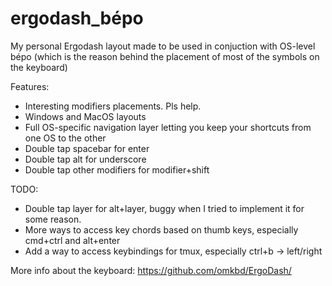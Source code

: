 # ergodash_bépo
My personal Ergodash layout made to be used in conjuction with OS-level bépo (which is the reason behind the placement of most of the symbols on the keyboard)

Features:
- Interesting modifiers placements. Pls help.
- Windows and MacOS layouts
- Full OS-specific navigation layer letting you keep your shortcuts from one OS to the other
- Double tap spacebar for enter
- Double tap alt for underscore
- Double tap other modifiers for modifier+shift

TODO:
- Double tap layer for alt+layer, buggy when I tried to implement it for some reason.
- More ways to access key chords based on thumb keys, especially cmd+ctrl and alt+enter
- Add a way to access keybindings for tmux, especially ctrl+b -> left/right

More info about the keyboard:
https://github.com/omkbd/ErgoDash/
